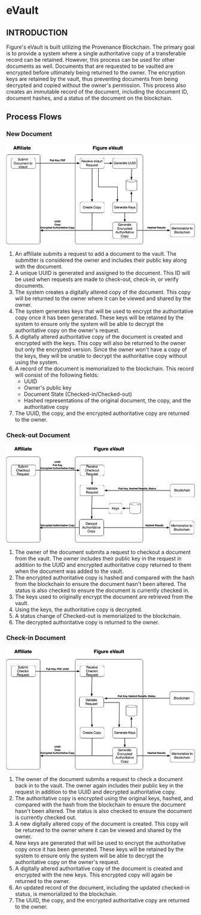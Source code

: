 # eVault

## INTRODUCTION

Figure's eVault is built utilizing the Provenance Blockchain. The primary goal is to provide a system where a single authoritative copy of a transferable record can be retained. However, this process can be used for other documents as well. Documents that are requested to be vaulted are encrypted before ultimately being returned to the owner. The encryption keys are retained by the vault, thus preventing documents from being decrypted and copied without the owner's permission. This process also creates an immutable record of the document, including the document ID, document hashes, and a status of the document on the blockchain.

## Process Flows

### New Document

![](../.gitbook/assets/evault-new.png)

1. An affiliate submits a request to add a document to the vault. The submitter is considered the owner and includes their public key along with the document.
2. A unique UUID is generated and assigned to the document. This ID will be used when requests are made to check-out, check-in, or verify documents.
3. The system creates a digitally altered copy of the document. This copy will be returned to the owner where it can be viewed and shared by the owner.
4. The system generates keys that will be used to encrypt the authoritative copy once it has been generated. These keys will be retained by the system to ensure only the system will be able to decrypt the authoritative copy on the owner's request.
5. A digitally altered authoritative copy of the document is created and encrypted with the keys. This copy will also be returned to the owner but only the encrypted version. Since the owner won't have a copy of the keys, they will be unable to decrypt the authoritative copy without using the system.
6. A record of the document is memorialized to the blockchain. This record will consist of the following fields:
   * UUID
   * Owner's public key
   * Document State \(Checked-in/Checked-out\)
   * Hashed representations of the original document, the copy, and the authoritative copy
7. The UUID, the copy, and the encrypted authoritative copy are returned to the owner.

### Check-out Document

![](../.gitbook/assets/evault-checkout.png)

1. The owner of the document submits a request to checkout a document from the vault. The owner includes their public key in the request in addition to the UUID and encrypted authoritative copy returned to them when the document was added to the vault.
2. The encrypted authoritative copy is hashed and compared with the hash from the blockchain to ensure the document hasn't been altered. The status is also checked to ensure the document is currently checked in.
3. The keys used to originally encrypt the document are retrieved from the vault.
4. Using the keys, the authoritative copy is decrypted.
5. A status change of Checked-out is memorialized to the blockchain.
6. The decrypted authoritative copy is returned to the owner.

### Check-in Document

![](../.gitbook/assets/evault-checkin.png)

1. The owner of the document submits a request to check a document back in to the vault. The owner again includes their public key in the request in addition to the UUID and decrypted authoritative copy.
2. The authoritative copy is encrypted using the original keys, hashed, and compared with the hash from the blockchain to ensure the document hasn't been altered. The status is also checked to ensure the document is currently checked out.
3. A new digitally altered copy of the document is created. This copy will be returned to the owner where it can be viewed and shared by the owner.
4. New keys are generated that will be used to encrypt the authoritative copy once it has been generated. These keys will be retained by the system to ensure only the system will be able to decrypt the authoritative copy on the owner's request.
5. A digitally altered authoritative copy of the document is created and encrypted with the new keys. This encrypted copy will again be returned to the owner.
6. An updated record of the document, including the updated checked-in status, is memorialized to the blockchain.
7. The UUID, the copy, and the encrypted authoritative copy are returned to the owner.

